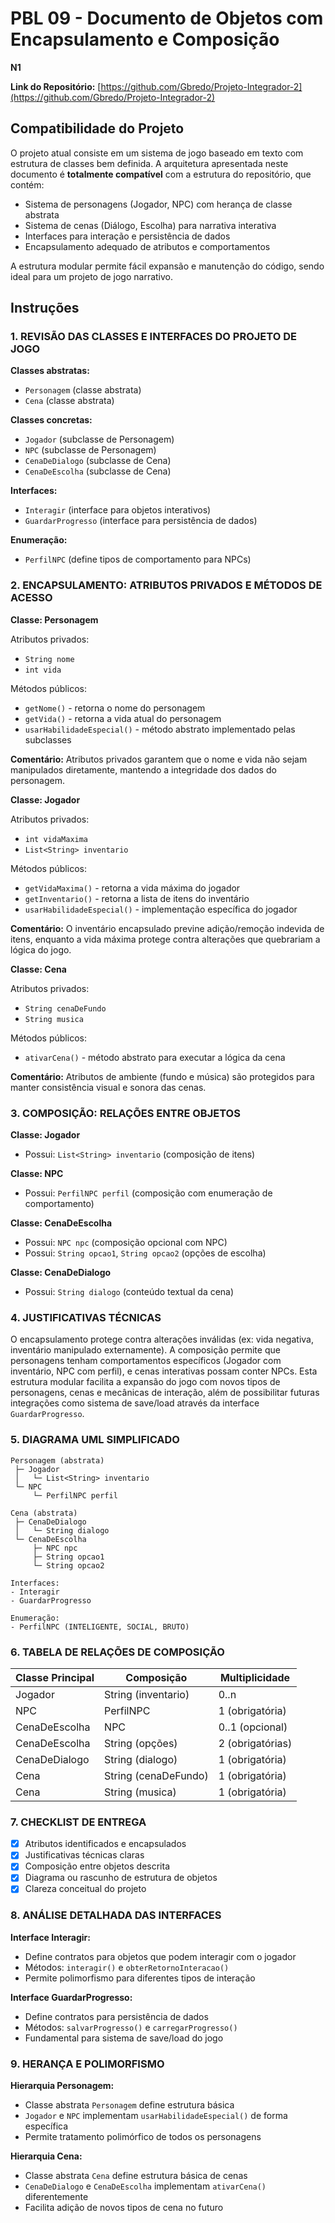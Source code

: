# PBL 09 - Documento de Objetos com Encapsulamento e Composição

**N1**

**Link do Repositório:** [https://github.com/Gbredo/Projeto-Integrador-2](https://github.com/Gbredo/Projeto-Integrador-2)

## Compatibilidade do Projeto

O projeto atual consiste em um sistema de jogo baseado em texto com estrutura de classes bem definida. A arquitetura apresentada neste documento é **totalmente compatível** com a estrutura do repositório, que contém:

- Sistema de personagens (Jogador, NPC) com herança de classe abstrata
- Sistema de cenas (Diálogo, Escolha) para narrativa interativa  
- Interfaces para interação e persistência de dados
- Encapsulamento adequado de atributos e comportamentos

A estrutura modular permite fácil expansão e manutenção do código, sendo ideal para um projeto de jogo narrativo.

## Instruções

### 1. REVISÃO DAS CLASSES E INTERFACES DO PROJETO DE JOGO

**Classes abstratas:**

- `Personagem` (classe abstrata)
- `Cena` (classe abstrata)

**Classes concretas:**

- `Jogador` (subclasse de Personagem)
- `NPC` (subclasse de Personagem)
- `CenaDeDialogo` (subclasse de Cena)
- `CenaDeEscolha` (subclasse de Cena)

**Interfaces:**

- `Interagir` (interface para objetos interativos)
- `GuardarProgresso` (interface para persistência de dados)

**Enumeração:**

- `PerfilNPC` (define tipos de comportamento para NPCs)

### 2. ENCAPSULAMENTO: ATRIBUTOS PRIVADOS E MÉTODOS DE ACESSO

**Classe: Personagem**

Atributos privados:

- `String nome`
- `int vida`

Métodos públicos:

- `getNome()` - retorna o nome do personagem
- `getVida()` - retorna a vida atual do personagem
- `usarHabilidadeEspecial()` - método abstrato implementado pelas subclasses

**Comentário:** Atributos privados garantem que o nome e vida não sejam manipulados diretamente, mantendo a integridade dos dados do personagem.

**Classe: Jogador**

Atributos privados:

- `int vidaMaxima`
- `List<String> inventario`

Métodos públicos:

- `getVidaMaxima()` - retorna a vida máxima do jogador
- `getInventario()` - retorna a lista de itens do inventário
- `usarHabilidadeEspecial()` - implementação específica do jogador

**Comentário:** O inventário encapsulado previne adição/remoção indevida de itens, enquanto a vida máxima protege contra alterações que quebrariam a lógica do jogo.

**Classe: Cena**

Atributos privados:

- `String cenaDeFundo`
- `String musica`

Métodos públicos:

- `ativarCena()` - método abstrato para executar a lógica da cena

**Comentário:** Atributos de ambiente (fundo e música) são protegidos para manter consistência visual e sonora das cenas.

### 3. COMPOSIÇÃO: RELAÇÕES ENTRE OBJETOS

**Classe: Jogador**

- Possui: `List<String> inventario` (composição de itens)

**Classe: NPC**

- Possui: `PerfilNPC perfil` (composição com enumeração de comportamento)

**Classe: CenaDeEscolha**

- Possui: `NPC npc` (composição opcional com NPC)
- Possui: `String opcao1`, `String opcao2` (opções de escolha)

**Classe: CenaDeDialogo**

- Possui: `String dialogo` (conteúdo textual da cena)

### 4. JUSTIFICATIVAS TÉCNICAS

O encapsulamento protege contra alterações inválidas (ex: vida negativa, inventário manipulado externamente). A composição permite que personagens tenham comportamentos específicos (Jogador com inventário, NPC com perfil), e cenas interativas possam conter NPCs. Esta estrutura modular facilita a expansão do jogo com novos tipos de personagens, cenas e mecânicas de interação, além de possibilitar futuras integrações como sistema de save/load através da interface `GuardarProgresso`.

### 5. DIAGRAMA UML SIMPLIFICADO

```
Personagem (abstrata)
 ├─ Jogador
 │   └─ List<String> inventario
 └─ NPC
     └─ PerfilNPC perfil

Cena (abstrata)
 ├─ CenaDeDialogo
 │   └─ String dialogo
 └─ CenaDeEscolha
     ├─ NPC npc
     ├─ String opcao1
     └─ String opcao2

Interfaces:
- Interagir
- GuardarProgresso

Enumeração:
- PerfilNPC (INTELIGENTE, SOCIAL, BRUTO)
```

### 6. TABELA DE RELAÇÕES DE COMPOSIÇÃO

| Classe Principal | Composição           | Multiplicidade   |
| ---------------- | -------------------- | ---------------- |
| Jogador          | String (inventario)  | 0..n             |
| NPC              | PerfilNPC            | 1 (obrigatória)  |
| CenaDeEscolha    | NPC                  | 0..1 (opcional)  |
| CenaDeEscolha    | String (opções)      | 2 (obrigatórias) |
| CenaDeDialogo    | String (dialogo)     | 1 (obrigatória)  |
| Cena             | String (cenaDeFundo) | 1 (obrigatória)  |
| Cena             | String (musica)      | 1 (obrigatória)  |

### 7. CHECKLIST DE ENTREGA

- [x] Atributos identificados e encapsulados
- [x] Justificativas técnicas claras
- [x] Composição entre objetos descrita
- [x] Diagrama ou rascunho de estrutura de objetos
- [x] Clareza conceitual do projeto

### 8. ANÁLISE DETALHADA DAS INTERFACES

**Interface Interagir:**

- Define contratos para objetos que podem interagir com o jogador
- Métodos: `interagir()` e `obterRetornoInteracao()`
- Permite polimorfismo para diferentes tipos de interação

**Interface GuardarProgresso:**

- Define contratos para persistência de dados
- Métodos: `salvarProgresso()` e `carregarProgresso()`
- Fundamental para sistema de save/load do jogo

### 9. HERANÇA E POLIMORFISMO

**Hierarquia Personagem:**

- Classe abstrata `Personagem` define estrutura básica
- `Jogador` e `NPC` implementam `usarHabilidadeEspecial()` de forma específica
- Permite tratamento polimórfico de todos os personagens

**Hierarquia Cena:**

- Classe abstrata `Cena` define estrutura básica de cenas
- `CenaDeDialogo` e `CenaDeEscolha` implementam `ativarCena()` diferentemente
- Facilita adição de novos tipos de cena no futuro
